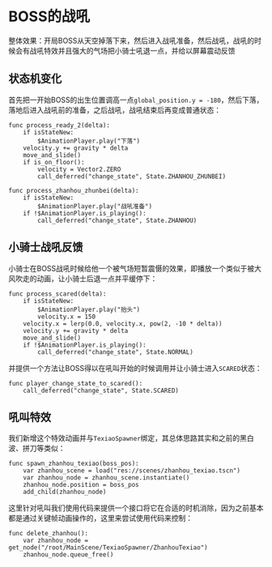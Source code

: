 # BOSS的战吼

整体效果：开局BOSS从天空掉落下来，然后进入战吼准备，然后战吼，战吼的时候会有战吼特效并且强大的气场把小骑士吼退一点，并给以屏幕震动反馈

## 状态机变化

首先把一开始BOSS的出生位置调高一点`global_position.y = -180`，然后下落，落地后进入战吼前的准备，之后战吼，战吼结束后再变成普通状态：

```GDScript
func process_ready_2(delta):
    if isStateNew:
        $AnimationPlayer.play("下落")
    velocity.y += gravity * delta
    move_and_slide()
    if is_on_floor():
        velocity = Vector2.ZERO
        call_deferred("change_state", State.ZHANHOU_ZHUNBEI)

func process_zhanhou_zhunbei(delta):
    if isStateNew:
        $AnimationPlayer.play("战吼准备")
    if !$AnimationPlayer.is_playing():
        call_deferred("change_state", State.ZHANHOU)
```

## 小骑士战吼反馈

小骑士在BOSS战吼时候给他一个被气场短暂震慑的效果，即播放一个类似于被大风吹走的动画，让小骑士后退一点并平缓停下：

```GDScript
func process_scared(delta):
    if isStateNew:
        $AnimationPlayer.play("抬头")
        velocity.x = 150
    velocity.x = lerp(0.0, velocity.x, pow(2, -10 * delta))
    velocity.y += gravity * delta
    move_and_slide()
    if !$AnimationPlayer.is_playing():
        call_deferred("change_state", State.NORMAL)
```

并提供一个方法让BOSS得以在吼叫开始的时候调用并让小骑士进入`SCARED`状态：

```GDScript
func player_change_state_to_scared():
    call_deferred("change_state", State.SCARED)
```

## 吼叫特效

我们新增这个特效动画并与`TexiaoSpawner`绑定，其总体思路其实和之前的黑白波、拼刀等类似：

```GDScript
func spawn_zhanhou_texiao(boss_pos):
    var zhanhou_scene = load("res://scenes/zhanhou_texiao.tscn")
    var zhanhou_node = zhanhou_scene.instantiate()
    zhanhou_node.position = boss_pos
    add_child(zhanhou_node)
```

这里针对吼叫我们使用代码来提供一个接口将它在合适的时机消除，因为之前基本都是通过关键帧动画操作的，这里来尝试使用代码来控制：

```GDScript
func delete_zhanhou():
    var zhanhou_node = get_node("/root/MainScene/TexiaoSpawner/ZhanhouTexiao")
    zhanhou_node.queue_free()
```
